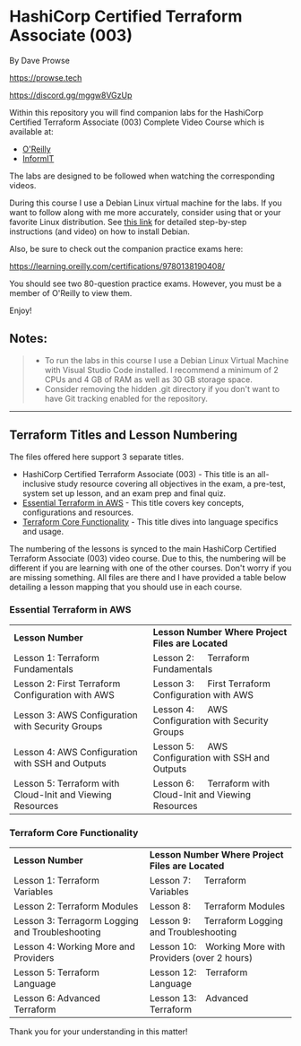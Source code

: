 # HashiCorp Certified Terraform Associate (003)
By Dave Prowse

https://prowse.tech

https://discord.gg/mggw8VGzUp 

Within this repository you will find companion labs for the HashiCorp Certified Terraform Associate (003) Complete Video Course which is available at:
- [O'Reilly](https://learning.oreilly.com/videos/hashicorp-certified-terraform/9780138195366/)
- [InformIT](https://click.linksynergy.com/deeplink?id=g//2PZbywdw&mid=24808&murl=https://www.informit.com/store/hashicorp-certified-terraform-associate-003-video-course-9780138195397)

The labs are designed to be followed when watching the corresponding videos. 

During this course I use a Debian Linux virtual machine for the labs. If you want to follow along with me more accurately, consider using that or your favorite Linux distribution. See [this link](https://prowse.tech/debian-11-linux-install/) for detailed step-by-step instructions (and video) on how to install Debian. 

Also, be sure to check out the companion practice exams here:  

https://learning.oreilly.com/certifications/9780138190408/ 

You should see two 80-question practice exams. However, you must be a member of O'Reilly to view them. 

Enjoy!

## Notes: 
> - To run the labs in this course I use a Debian Linux Virtual Machine with Visual Studio Code installed. I recommend a minimum of 2 CPUs and 4 GB of RAM as well as 30 GB storage space. 
> - Consider removing the hidden .git directory if you don't want to have Git tracking enabled for the repository. 

---

## Terraform Titles and Lesson Numbering
The files offered here support 3 separate titles.

- HashiCorp Certified Terraform Associate (003) - This title is an all-inclusive study resource covering all objectives in the exam, a pre-test, system set up lesson, and an exam prep and final quiz. 
- [Essential Terraform in AWS](https://www.informit.com/store/essential-terraform-in-aws-video-course-9780138312190#) - This title covers key concepts, configurations and resources. 
- [Terraform Core Functionality](https://www.informit.com/store/terraform-core-functionality-video-course-9780138312732) - This title dives into language specifics and usage.

The numbering of the lessons is synced to the main HashiCorp Certified Terraform Associate (003) video course. Due to this, the numbering will be different if you are learning with one of the other courses. Don't worry if you are missing something. All files are there and I have provided a table below detailing a lesson mapping that you should use in each course. 

### Essential Terraform in AWS
|     |     |
| --- | --- |
| **Lesson Number** | **Lesson Number Where Project Files are Located** |
| Lesson 1: Terraform Fundamentals | Lesson 2:   Terraform Fundamentals |
| Lesson 2: First Terraform Configuration with AWS | Lesson 3:   First Terraform Configuration with AWS |
| Lesson 3: AWS Configuration with Security Groups | Lesson 4:   AWS Configuration with Security Groups |
| Lesson 4: AWS Configuration with SSH and Outputs | Lesson 5:   AWS Configuration with SSH and Outputs |
| Lesson 5: Terraform with Cloud-Init and Viewing Resources | Lesson 6:   Terraform with Cloud-Init and Viewing Resources |


### Terraform Core Functionality
|     |     |
| --- | --- |
| **Lesson Number** | **Lesson Number Where Project Files are Located** |
| Lesson 1: Terraform Variables | Lesson 7:   Terraform Variables |
| Lesson 2: Terraform Modules | Lesson 8:   Terraform Modules |
| Lesson 3: Terragorm Logging and Troubleshooting | Lesson 9:   Terraform Logging and Troubleshooting |
| Lesson 4: Working More and Providers | Lesson 10:  Working More with Providers (over 2 hours) |
| Lesson 5: Terraform Language | Lesson 12:  Terraform Language |
| Lesson 6: Advanced Terraform | Lesson 13:  Advanced Terraform |

Thank you for your understanding in this matter!